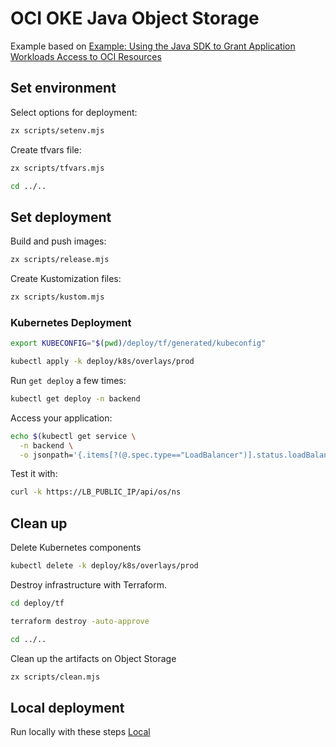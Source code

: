 # OCI OKE Java Object Storage

Example based on [Example: Using the Java SDK to Grant Application Workloads Access to OCI Resources](https://docs.oracle.com/en-us/iaas/Content/ContEng/Tasks/contenggrantingworkloadaccesstoresources.htm#contengmanagingworkloads_topic-grantingworkloadaccesstoresources-java)

## Set environment

Select options for deployment:

```bash
zx scripts/setenv.mjs
```

Create tfvars file:

```bash
zx scripts/tfvars.mjs
```

```bash
cd ../..
```

## Set deployment

Build and push images:

```bash
zx scripts/release.mjs
```

Create Kustomization files:

```bash
zx scripts/kustom.mjs
```

### Kubernetes Deployment

```bash
export KUBECONFIG="$(pwd)/deploy/tf/generated/kubeconfig"
```

```bash
kubectl apply -k deploy/k8s/overlays/prod
```

Run `get deploy` a few times:

```bash
kubectl get deploy -n backend
```

Access your application:

```bash
echo $(kubectl get service \
  -n backend \
  -o jsonpath='{.items[?(@.spec.type=="LoadBalancer")].status.loadBalancer.ingress[0].ip}')
```

Test it with:

```bash
curl -k https://LB_PUBLIC_IP/api/os/ns
```

## Clean up

Delete Kubernetes components

```bash
kubectl delete -k deploy/k8s/overlays/prod
```

Destroy infrastructure with Terraform.

```bash
cd deploy/tf
```

```bash
terraform destroy -auto-approve
```

```bash
cd ../..
```

Clean up the artifacts on Object Storage

```bash
zx scripts/clean.mjs
```

## Local deployment

Run locally with these steps [Local](LOCAL.md)
